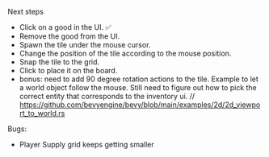 Next steps
- Click on a good in the UI. ✅
- Remove the good from the UI.
- Spawn the tile under the mouse cursor.
- Change the position of the tile according to the mouse position.
- Snap the tile to the grid.
- Click to place it on the board.
- bonus: need to add 90 degree rotation actions to the tile.
Example to let a world object follow the mouse.
Still need to figure out how to pick the correct entity that corresponds to the inventory ui.
// https://github.com/bevyengine/bevy/blob/main/examples/2d/2d_viewport_to_world.rs

Bugs:
- Player Supply grid keeps getting smaller